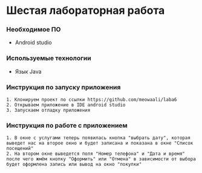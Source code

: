 
# Шестая лабораторная работа




### Необходимое ПО

* Android studio

### Используемые технологии

* Язык Java
### Инструкция по запуску приложения

    1. Клонируем проект по ссылки https://github.com/meowaali/laba6
    2. Открываем приложение в IDE android studio
    3. Запускаем отладку приложения
    
### Инструкция по работе с приложением

    1. В окне с услугами теперь появилась кнопка "выбрать дату", которая выведет нас на второе окно и будет записана и показана в окне "Список посещений"
    2. На втором окне выведется поля "Номер телефона" и "Дата и время" после чего жмём кнопку "Оформить" или "Отмена" в зависимости от выбора будет оформлена запись или вывод на окно "покупки"
